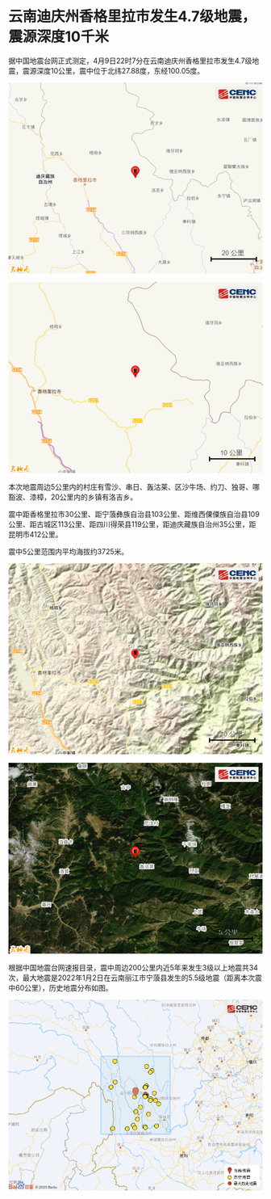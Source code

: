 # 云南迪庆州香格里拉市发生4.7级地震，震源深度10千米

据中国地震台网正式测定，4月9日22时7分在云南迪庆州香格里拉市发生4.7级地震，震源深度10公里，震中位于北纬27.88度，东经100.05度。

![580a989834b0f2666ca432ca46e7c7f2.jpg](https://raw.githubusercontent.com/qqhsx/qqnews_image/main/2024/04/09/云南迪庆州香格里拉市发生4.7级地震，震源深度10千米/580a989834b0f2666ca432ca46e7c7f2.jpg)

![cc4770545e1ed436f88963787d913580.jpg](https://raw.githubusercontent.com/qqhsx/qqnews_image/main/2024/04/09/云南迪庆州香格里拉市发生4.7级地震，震源深度10千米/cc4770545e1ed436f88963787d913580.jpg)

本次地震周边5公里内的村庄有雪沙、串日、轰沽莱、区沙牛场、约刀、独哥、哪豁波、漆樟，20公里内的乡镇有洛吉乡。

震中距香格里拉市30公里、距宁蒗彝族自治县103公里、距维西傈僳族自治县109公里、距古城区113公里、距四川得荣县119公里，距迪庆藏族自治州35公里，距昆明市412公里。

震中5公里范围内平均海拔约3725米。

![d932c0808399ddf85939eec166f8c523.jpg](https://raw.githubusercontent.com/qqhsx/qqnews_image/main/2024/04/09/云南迪庆州香格里拉市发生4.7级地震，震源深度10千米/d932c0808399ddf85939eec166f8c523.jpg)

![09f948dd8848e400d32148ee159012c1.jpg](https://raw.githubusercontent.com/qqhsx/qqnews_image/main/2024/04/09/云南迪庆州香格里拉市发生4.7级地震，震源深度10千米/09f948dd8848e400d32148ee159012c1.jpg)

根据中国地震台网速报目录，震中周边200公里内近5年来发生3级以上地震共34次，最大地震是2022年1月2日在云南丽江市宁蒗县发生的5.5级地震（距离本次震中60公里），历史地震分布如图。

![898b2de3bc9213ea2f2f6be0ae0c752e.jpg](https://raw.githubusercontent.com/qqhsx/qqnews_image/main/2024/04/09/云南迪庆州香格里拉市发生4.7级地震，震源深度10千米/898b2de3bc9213ea2f2f6be0ae0c752e.jpg)

